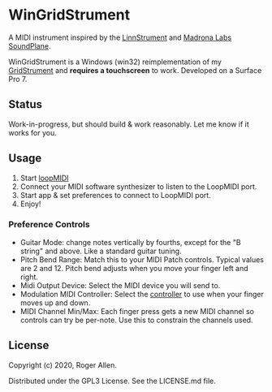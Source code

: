 # WinGridStrument

A MIDI instrument inspired by the [LinnStrument](http://www.rogerlinndesign.com/linnstrument.html) and 
[Madrona Labs SoundPlane](http://madronalabs.com/soundplane).

WinGridStrument is a Windows (win32) reimplementation of my [GridStrument](https://github.com/rogerallen/GridStrument) 
and **requires a touchscreen** to work.  Developed on a Surface Pro 7.

## Status

Work-in-progress, but should build & work reasonably.  Let me know if it works for you.

## Usage

1. Start [loopMIDI](http://www.tobias-erichsen.de/software/loopmidi.html) 
2. Connect your MIDI software synthesizer to listen to the LoopMIDI port.
3. Start app & set preferences to connect to LoopMIDI port.
4. Enjoy!

### Preference Controls

- Guitar Mode: change notes vertically by fourths, except for the "B string" and above.  Like a standard guitar tuning.
- Pitch Bend Range: Match this to your MIDI Patch controls.  Typical values are 2 and 12.  Pitch bend adjusts when you move your finger left and right.
- Midi Output Device: Select the MIDI device you will send to.
- Modulation MIDI Controller: Select the [controller](https://www.midi.org/specifications-old/item/table-3-control-change-messages-data-bytes-2) to use when your finger moves up and down.
- MIDI Channel Min/Max: Each finger press gets a new MIDI channel so controls can try be per-note.  Use this to constrain the channels used.

## License

Copyright (c) 2020, Roger Allen.

Distributed under the GPL3 License.  See the LICENSE.md file.

